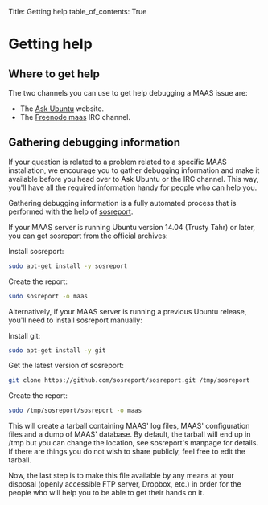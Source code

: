 Title: Getting help
table_of_contents: True

# Getting help

## Where to get help

The two channels you can use to get help debugging a MAAS issue are:

- The [Ask Ubuntu][askubuntu] website.
- The [Freenode maas][freenode] IRC channel.

## Gathering debugging information

If your question is related to a problem related to a specific MAAS
installation, we encourage you to gather debugging information and make it
available before you head over to Ask Ubuntu or the IRC channel. This way,
you'll have all the required information handy for people who can help you.

Gathering debugging information is a fully automated process that is performed
with the help of [sosreport][sosreport].

If your MAAS server is running Ubuntu version 14.04 (Trusty Tahr) or later, you
can get sosreport from the official archives:

Install sosreport:

```bash
sudo apt-get install -y sosreport
```

Create the report:

```bash
sudo sosreport -o maas
```

Alternatively, if your MAAS server is running a previous Ubuntu release,
you'll need to install sosreport manually:

Install git:

```bash
sudo apt-get install -y git
```
Get the latest version of sosreport:

```bash
git clone https://github.com/sosreport/sosreport.git /tmp/sosreport
```
Create the report:

```bash
sudo /tmp/sosreport/sosreport -o maas
```

This will create a tarball containing MAAS' log files, MAAS' configuration
files and a dump of MAAS' database. By default, the tarball will end up in /tmp
but you can change the location, see sosreport's manpage for details. If there
are things you do not wish to share publicly, feel free to edit the tarball.

Now, the last step is to make this file available by any means at your
disposal (openly accessible FTP server, Dropbox, etc.) in order for the people
who will help you to be able to get their hands on it.

<!-- LINKS -->
[freenode]: http://webchat.freenode.net/?channels=maas
[askubuntu]: http://askubuntu.com/questions/ask?tags=maas
[sosreport]: https://github.com/sosreport/sosreport

